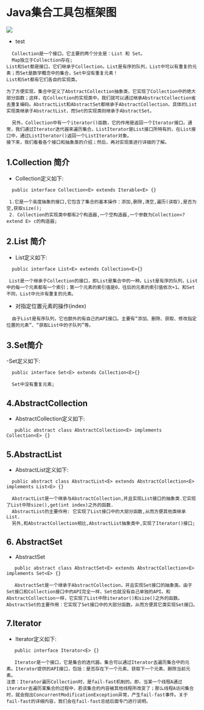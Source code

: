 # Java集合工具包框架图
![](http://wangkuiwu.github.io/media/pic/java/collection/collection01.jpg)
 - test
```
  Collection是一个接口，它主要的两个分支是：List 和 Set。
  Map独立于Collection存在;
List和Set都是接口，它们继承于Collection。List是有序的队列，List中可以有重复的元素；而Set是数学概念中的集合，Set中没有重复元素！
List和Set都有它们各自的实现类。

为了方便实现，集合中定义了AbstractCollection抽象类，它实现了Collection中的绝大部分函数；这样，在Collection的实现类中，我们就可以通过继承AbstractCollection省去重复编码。AbstractList和AbstractSet都继承于AbstractCollection，具体的List实现类继承于AbstractList，而Set的实现类则继承于AbstractSet。

  另外，Collection中有一个iterator()函数，它的作用是返回一个Iterator接口。通常，我们通过Iterator迭代器来遍历集合。ListIterator是List接口所特有的，在List接口中，通过ListIterator()返回一个ListIterator对象。
接下来，我们看看各个接口和抽象类的介绍；然后，再对实现类进行详细的了解。
```
## 1.Collection 简介
 - Collection定义如下:
```
  public interface Collection<E> extends Iterable<E> {}
```
```
 1.它是一个高度抽象的接口,它包含了集合的基本操作：添加,删除,清空,遍历(读取),是否为空,获取size();
 2. Collection的实现类中都有2个构造器,一个空构造器,一个参数为Collection<? extend E> c的构造器;
```
## 2.List 简介
 - List定义如下:
```
  public interface List<E> extends Collection<E>{}
```
```
 List是一个继承于Collection的接口，即List是集合中的一种。List是有序的队列，List中的每一个元素都有一个索引；第一个元素的索引值是0，往后的元素的索引值依次+1。和Set不同，List中允许有重复的元素。
```
 - 对指定位置元素的操作(index)
```
  由于List是有序队列，它也额外的有自己的API接口。主要有“添加、删除、获取、修改指定位置的元素”、“获取List中的子队列”等。
```
## 3.Set简介
 -Set定义如下:
```
  public interface Set<E> extends Collection<E>{}
```
```
  Set中没有重复元素;
```
## 4.AbstractCollection
 - AbstractCollection定义如下:
```
   public abstract class AbstractCollection<E> implements Collection<E> {}
```
## 5.AbstractList
 - AbstractList定义如下:
 ```
   public abstract class AbstractList<E> extends AbstractCollection<E> implements List<E> {}
 ```
 ```
   AbstractList是一个继承与AbstractCollection,并且实现List接口的抽象类.它实现了List中除size(),get(int index)之外的函数.
   AbstractList的主要作用: 它实现了List接口中的大部分函数,从而方便其他类继承List.
   另外,和AbstractCollection相比,AbstractList抽象类中,实现了Iterator()接口;
 ```
 ## 6. AbstractSet
  - AbstractSet
```
   public abstract class AbstractSet<E> extends AbstractCollection<E> implements Set<E> {}
```
```
   AbstractSet是一个继承于AbstractCollection，并且实现Set接口的抽象类。由于Set接口和Collection接口中的API完全一样，Set也就没有自己单独的API。和AbstractCollection一样，它实现了List中除iterator()和size()之外的函数。
AbstractSet的主要作用：它实现了Set接口中的大部分函数。从而方便其它类实现Set接口。
```
 ## 7.Iterator
 - Iterator定义如下:
```
   public interface Iterator<E> {}
```
```
   Iterator是一个接口，它是集合的迭代器。集合可以通过Iterator去遍历集合中的元素。Iterator提供的API接口，包括：是否存在下一个元素、获取下一个元素、删除当前元素。
注意：Iterator遍历Collection时，是fail-fast机制的。即，当某一个线程A通过iterator去遍历某集合的过程中，若该集合的内容被其他线程所改变了；那么线程A访问集合时，就会抛出ConcurrentModificationException异常，产生fail-fast事件。关于fail-fast的详细内容，我们会在fail-fast总结后面专门进行说明。
```
 




